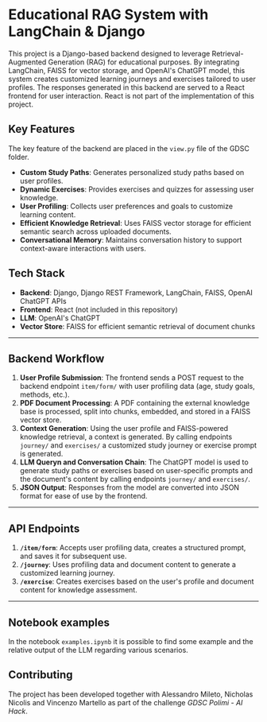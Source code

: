 # Educational RAG System with LangChain & Django

This project is a Django-based backend designed to leverage Retrieval-Augmented Generation (RAG) for educational purposes. By integrating LangChain, FAISS for vector storage, and OpenAI's ChatGPT model, this system creates customized learning journeys and exercises tailored to user profiles. The responses generated in this backend are served to a React frontend for user interaction. React is not part of the implementation of this project.

## Key Features

The key feature of the backend are placed in the `view.py` file of the GDSC folder.
- **Custom Study Paths**: Generates personalized study paths based on user profiles.
- **Dynamic Exercises**: Provides exercises and quizzes for assessing user knowledge.
- **User Profiling**: Collects user preferences and goals to customize learning content.
- **Efficient Knowledge Retrieval**: Uses FAISS vector storage for efficient semantic search across uploaded documents.
- **Conversational Memory**: Maintains conversation history to support context-aware interactions with users.

## Tech Stack
- **Backend**: Django, Django REST Framework, LangChain, FAISS, OpenAI ChatGPT APIs
- **Frontend**: React (not included in this repository)
- **LLM**: OpenAI's ChatGPT
- **Vector Store**: FAISS for efficient semantic retrieval of document chunks

---

## Backend Workflow
1. **User Profile Submission**: The frontend sends a POST request to the backend endpoint `item/form/` with user profiling data (age, study goals, methods, etc.).
2. **PDF Document Processing**: A PDF containing the external knowledge base is processed, split into chunks, embedded, and stored in a FAISS vector store.
3. **Context Generation**: Using the user profile and FAISS-powered knowledge retrieval, a context is generated. By calling endpoints `journey/` and `exercises/` a customized study journey or exercise prompt is generated.
4. **LLM Queryn and Conversation Chain**: The ChatGPT model is used to generate study paths or exercises based on user-specific prompts and the document's content by calling endpoints `journey/` and `exercises/`.
5. **JSON Output**: Responses from the model are converted into JSON format for ease of use by the frontend.

---


## API Endpoints

1. **`/item/form`**: Accepts user profiling data, creates a structured prompt, and saves it for subsequent use.
2. **`/journey`**: Uses profiling data and document content to generate a customized learning journey.
3. **`/exercise`**: Creates exercises based on the user's profile and document content for knowledge assessment.

---

## Notebook examples

In the notebook `examples.ipynb` it is possible to find some example and the relative output of the LLM regarding various scenarios.


## Contributing

The project has been developed together with Alessandro Mileto, Nicholas Nicolis and Vincenzo Martello as part of the challenge *GDSC Polimi - AI Hack*.
